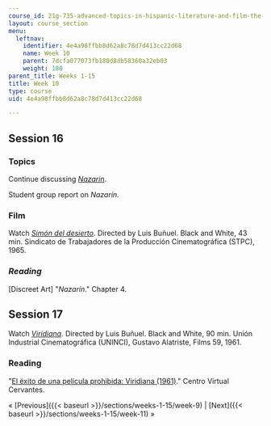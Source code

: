 ```yaml
---
course_id: 21g-735-advanced-topics-in-hispanic-literature-and-film-the-films-of-luis-bunuel-fall-2013
layout: course_section
menu:
  leftnav:
    identifier: 4e4a98ffbb8d62a8c78d7d413cc22d68
    name: Week 10
    parent: 7dcfa077073fb180d8db58360a32eb03
    weight: 180
parent_title: Weeks 1-15
title: Week 10
type: course
uid: 4e4a98ffbb8d62a8c78d7d413cc22d68

---
```


Session 16
----------

### Topics

Continue discussing [_Nazarin_](http://www.imdb.com/title/tt0051983/?ref_=fn_al_tt_1). 

Student group report on _Nazarín_.

### Film

Watch _[Simón del desierto](http://www.imdb.com/title/tt0059719/?ref_=fn_al_tt_1)_. Directed by Luis Buñuel. Black and White, 43 min. Sindicato de Trabajadores de la Producción Cinematográfica (STPC), 1965.

### _Reading_

\[Discreet Art\] "_Nazarín_." Chapter 4.

Session 17
----------

Watch [_Viridiana_](http://www.imdb.com/title/tt0055601/?ref_=fn_al_tt_1). Directed by Luis Buñuel. Black and White, 90 min. Unión Industrial Cinematográfica (UNINCI), Gustavo Alatriste, Films 59, 1961.

### Reading

"[El éxito de una película prohibida: Viridiana (1961)](http://cvc.cervantes.es/actcult/bunuel/obra/viridiana.htm)." Centro Virtual Cervantes.

« [Previous]({{< baseurl >}}/sections/weeks-1-15/week-9) | [Next]({{< baseurl >}}/sections/weeks-1-15/week-11) »